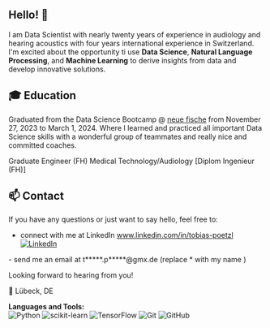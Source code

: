 ## Hello! 🤗

I am Data Scientist with nearly twenty years of experience in audiology and hearing acoustics with four years international experience in Switzerland. I'm excited about the opportunity ti use **Data Science**, **Natural Language Processing**, and **Machine Learning** to derive insights from data and develop innovative solutions.

## 🎓 Education

Graduated from the Data Science Bootcamp @ [neue fische](https://github.com/neuefische) from November 27, 2023 to March 1, 2024. Where I learned and practiced all important Data Science skills with a wonderful group of teammates and really nice and committed coaches. 

Graduate Engineer (FH) Medical Technology/Audiology   [Diplom Ingenieur (FH)]


## 📫 Contact

If you have any questions or just want to say hello, feel free to:
- connect with me at LinkedIn   www.linkedin.com/in/tobias-poetzl <a href="https://www.linkedin.com/in/tobias-poetzl/"><img alt="LinkedIn" title="LinkedIn" src="https://img.shields.io/badge/linkedin-%230077B5.svg?style=for-the-badge&logo=linkedin&logoColor=white"></a>
</p>
- send me an email at t*****.p*****@gmx.de (replace * with my name ) 
</a>

Looking forward to hearing from you!

📍 Lübeck, DE

**Languages and Tools:**  
![Python](https://img.shields.io/badge/python-3670A0?style=for-the-badge&logo=python&logoColor=ffdd54)
![scikit-learn](https://img.shields.io/badge/scikit--learn-%23F7931E.svg?style=for-the-badge&logo=scikit-learn&logoColor=white)
![TensorFlow](https://img.shields.io/badge/TensorFlow-%23FF6F00.svg?style=for-the-badge&logo=TensorFlow&logoColor=white)
![Git](https://img.shields.io/badge/git-%23F05033.svg?style=for-the-badge&logo=git&logoColor=white)
![GitHub](https://img.shields.io/badge/github-%23121011.svg?style=for-the-badge&logo=github&logoColor=white)


<!---
TopAudioData/TopAudioData is a ✨ special ✨ repository because its `README.md` (this file) appears on your GitHub profile.
You can click the Preview link to take a look at your changes.
--->
<!---
I'm a [Your Job Title] with a passion for [Your Interests].

## 🌱 What I'm currently learning

- [Technology or skill you're currently learning]

## 🔭 What I'm currently working on

- [Project or task you're currently working on]

## 📫 How to reach me

- LinkedIn: Your LinkedIn Name
- Email: Your Email Address

## ⚡ Fun facts

- [An interesting fact about you]
- [Another interesting fact about you]
--->
